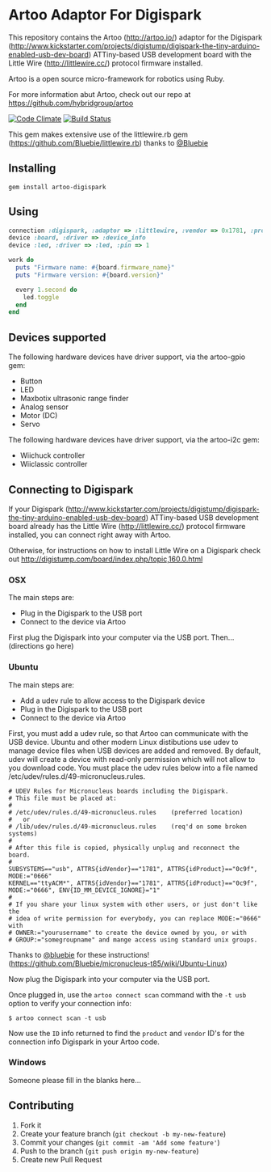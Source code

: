 # Artoo Adaptor For Digispark

This repository contains the Artoo (http://artoo.io/) adaptor for the Digispark (http://www.kickstarter.com/projects/digistump/digispark-the-tiny-arduino-enabled-usb-dev-board) ATTiny-based USB development board with the Little Wire (http://littlewire.cc/) protocol firmware installed.

Artoo is a open source micro-framework for robotics using Ruby.

For more information abut Artoo, check out our repo at https://github.com/hybridgroup/artoo

[![Code Climate](https://codeclimate.com/github/hybridgroup/artoo-digispark.png)](https://codeclimate.com/github/hybridgroup/artoo-digispark) [![Build Status](https://travis-ci.org/hybridgroup/artoo-digispark.png?branch=master)](https://travis-ci.org/hybridgroup/artoo-digispark)

This gem makes extensive use of the littlewire.rb gem (https://github.com/Bluebie/littlewire.rb) thanks to [@Bluebie](https://github.com/Bluebie)

## Installing

```
gem install artoo-digispark
```

## Using

```ruby
connection :digispark, :adaptor => :littlewire, :vendor => 0x1781, :product => 0x0c9f
device :board, :driver => :device_info
device :led, :driver => :led, :pin => 1

work do
  puts "Firmware name: #{board.firmware_name}"
  puts "Firmware version: #{board.version}"

  every 1.second do
    led.toggle
  end
end
```

## Devices supported

The following hardware devices have driver support, via the artoo-gpio gem:
- Button
- LED
- Maxbotix ultrasonic range finder
- Analog sensor
- Motor (DC)
- Servo

The following hardware devices have driver support, via the artoo-i2c gem:
- Wiichuck controller
- Wiiclassic controller

## Connecting to Digispark

If your Digispark (http://www.kickstarter.com/projects/digistump/digispark-the-tiny-arduino-enabled-usb-dev-board) ATTiny-based USB development board already has the Little Wire (http://littlewire.cc/) protocol firmware installed, you can connect right away with Artoo. 

Otherwise, for instructions on how to install Little Wire on a Digispark check out http://digistump.com/board/index.php/topic,160.0.html

### OSX

The main steps are:
- Plug in the Digispark to the USB port
- Connect to the device via Artoo

First plug the Digispark into your computer via the USB port. Then... (directions go here)

### Ubuntu

The main steps are:
- Add a udev rule to allow access to the Digispark device
- Plug in the Digispark to the USB port
- Connect to the device via Artoo

First, you must add a udev rule, so that Artoo can communicate with the USB device. Ubuntu and other modern Linux distibutions use udev to manage device files when USB devices are added and removed. By default, udev will create a device with read-only permission which will not allow to you download code. You must place the udev rules below into a file named /etc/udev/rules.d/49-micronucleus.rules.

```
# UDEV Rules for Micronucleus boards including the Digispark.
# This file must be placed at:
#
# /etc/udev/rules.d/49-micronucleus.rules    (preferred location)
#   or
# /lib/udev/rules.d/49-micronucleus.rules    (req'd on some broken systems)
#
# After this file is copied, physically unplug and reconnect the board.
#
SUBSYSTEMS=="usb", ATTRS{idVendor}=="1781", ATTRS{idProduct}=="0c9f", MODE:="0666"
KERNEL=="ttyACM*", ATTRS{idVendor}=="1781", ATTRS{idProduct}=="0c9f", MODE:="0666", ENV{ID_MM_DEVICE_IGNORE}="1"
#
# If you share your linux system with other users, or just don't like the
# idea of write permission for everybody, you can replace MODE:="0666" with
# OWNER:="yourusername" to create the device owned by you, or with
# GROUP:="somegroupname" and mange access using standard unix groups.
```

Thanks to [@bluebie](https://github.com/Bluebie) for these instructions! (https://github.com/Bluebie/micronucleus-t85/wiki/Ubuntu-Linux)

Now plug the Digispark into your computer via the USB port.

Once plugged in, use the `artoo connect scan` command with the  `-t usb` option to verify your connection info:

```
$ artoo connect scan -t usb
```

Now use the `ID` info returned to find the `product` and `vendor` ID's for the connection info Digispark in your Artoo code.

### Windows

Someone please fill in the blanks here...

## Contributing

1. Fork it
2. Create your feature branch (`git checkout -b my-new-feature`)
3. Commit your changes (`git commit -am 'Add some feature'`)
4. Push to the branch (`git push origin my-new-feature`)
5. Create new Pull Request
